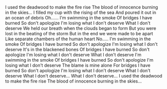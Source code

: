 I used the deadwood to make the fire rise
The blood of innocence burning in the skies…
I filled my cup with the rising of the sea
And poured it out in an ocean of debris
Oh......
I'm swimming in the smoke
Of bridges I have burned
So don't apologize
I'm losing what I don't deserve
What I don't deserve
We held our breath when the clouds began to form
But you were lost in the beating of the storm
But in the end we were made to be apart
Like separate chambers of the human heart
No.....
I'm swimming in the smoke
Of bridges I have burned
So don't apologize
I'm losing what I don't deserve
It's in the blackened bones
Of bridges I have burned
So don't apologize
I'm losing what I don't deserve
What I don't deserve
I'm swimming in the smoke
Of bridges I have burned
So don't apologize
I'm losing what I don't deserve
The blame is mine alone
For bridges I have burned
So don't apologize
I'm losing what I don't deserve
What I don't deserve
What I don't deserve…
What I don't deserve…
I used the deadwood to make the fire rise
The blood of innocence burning in the skies…